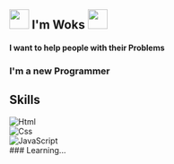  ## <img src="https://cdn.discordapp.com/emojis/873578130873393222.gif?v=1" width="35px"> I'm Woks <img src="https://cdn.discordapp.com/emojis/873579263838785646.gif?v=1" width="35px">

#### I want to help people with their Problems

### I'm a new Programmer 

## Skills

![Html](https://img.shields.io/static/v1?label=Html&message=asd&color#566bff)<br>
![Css](https://img.shields.io/static/v1?label=Css&message=asd&color=#566bff)<br>
![JavaScript](https://img.shields.io/static/v1?label=JavaScript&message=asd&color=#566bff)<br> ### Learning...


